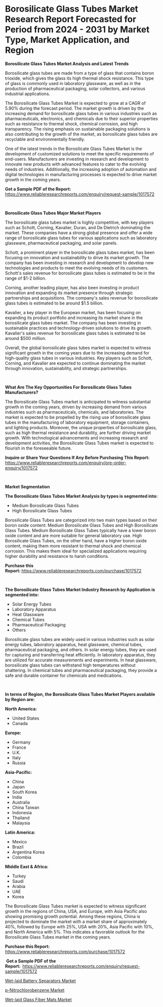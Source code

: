 <p><h1>Borosilicate Glass Tubes Market Research Report Forecasted for Period from 2024 -  2031 by Market Type, Market Application, and Region</h1></p><p><strong>Borosilicate Glass Tubes Market Analysis and Latest Trends</strong></p>
<p><p>Borosilicate glass tubes are made from a type of glass that contains boron trioxide, which gives the glass its high thermal shock resistance. This type of glass is commonly used in laboratory glassware, as well as in the production of pharmaceutical packaging, solar collectors, and various industrial applications.</p><p>The Borosilicate Glass Tubes Market is expected to grow at a CAGR of 5.90% during the forecast period. The market growth is driven by the increasing demand for borosilicate glass tubes in various industries such as pharmaceuticals, electronics, and chemicals due to their superior properties such as resistance to thermal shock, chemical corrosion, and high transparency. The rising emphasis on sustainable packaging solutions is also contributing to the growth of the market, as borosilicate glass tubes are recyclable and environmentally friendly.</p><p>One of the latest trends in the Borosilicate Glass Tubes Market is the development of customized solutions to meet the specific requirements of end-users. Manufacturers are investing in research and development to innovate new products with advanced features to cater to the evolving needs of industries. Additionally, the increasing adoption of automation and digital technologies in manufacturing processes is expected to drive market growth in the coming years.</p></p>
<p><strong>Get a Sample PDF of the Report:&nbsp;</strong> <a href="https://www.reliableresearchreports.com/enquiry/request-sample/1017572">https://www.reliableresearchreports.com/enquiry/request-sample/1017572</a></p>
<p>&nbsp;</p>
<p><strong>Borosilicate Glass Tubes Major Market Players</strong></p>
<p><p>The borosilicate glass tubes market is highly competitive, with key players such as Schott, Corning, Kavalier, Duran, and De Dietrich dominating the market. These companies have a strong global presence and offer a wide range of borosilicate glass tubes for various applications such as laboratory glassware, pharmaceutical packaging, and solar panels.</p><p>Schott, a prominent player in the borosilicate glass tubes market, has been focusing on innovation and sustainability to drive its market growth. The company has been investing in research and development to develop new technologies and products to meet the evolving needs of its customers. Schott's sales revenue for borosilicate glass tubes is estimated to be in the range of $1-2 billion.</p><p>Corning, another leading player, has also been investing in product innovation and expanding its market presence through strategic partnerships and acquisitions. The company's sales revenue for borosilicate glass tubes is estimated to be around $1.5 billion.</p><p>Kavalier, a key player in the European market, has been focusing on expanding its product portfolio and increasing its market share in the borosilicate glass tubes market. The company has been investing in sustainable practices and technology-driven solutions to drive its growth. Kavalier's sales revenue for borosilicate glass tubes is estimated to be around $500 million.</p><p>Overall, the global borosilicate glass tubes market is expected to witness significant growth in the coming years due to the increasing demand for high-quality glass tubes in various industries. Key players such as Schott, Corning, and Kavalier are expected to continue dominating the market through innovation, sustainability, and strategic partnerships.</p></p>
<p>&nbsp;</p>
<p><strong>What Are The Key Opportunities For Borosilicate Glass Tubes Manufacturers?</strong></p>
<p><p>The Borosilicate Glass Tubes market is anticipated to witness substantial growth in the coming years, driven by increasing demand from various industries such as pharmaceuticals, chemicals, and laboratories. The market is expected to be propelled by the rising use of borosilicate glass tubes in the manufacturing of laboratory equipment, storage containers, and lighting products. Moreover, the unique properties of borosilicate glass, such as high thermal resistance and durability, are further driving market growth. With technological advancements and increasing research and development activities, the Borosilicate Glass Tubes market is expected to flourish in the foreseeable future.</p></p>
<p><strong>Inquire or Share Your Questions If Any Before Purchasing This Report:</strong> <a href="https://www.reliableresearchreports.com/enquiry/pre-order-enquiry/1017572">https://www.reliableresearchreports.com/enquiry/pre-order-enquiry/1017572</a></p>
<p>&nbsp;</p>
<p><strong>Market Segmentation</strong></p>
<p><strong>The Borosilicate Glass Tubes Market Analysis by types is segmented into:</strong></p>
<p><ul><li>Medium Borosilicate Glass Tubes</li><li>High Borosilicate Glass Tubes</li></ul></p>
<p><p>Borosilicate Glass Tubes are categorized into two main types based on their boron oxide content: Medium Borosilicate Glass Tubes and High Borosilicate Glass Tubes. Medium Borosilicate Glass Tubes typically have a lower boron oxide content and are more suitable for general laboratory use. High Borosilicate Glass Tubes, on the other hand, have a higher boron oxide content, making them more resistant to thermal shock and chemical corrosion. This makes them ideal for specialized applications requiring higher durability and resistance to harsh conditions.</p></p>
<p><strong>Purchase this Report:&nbsp;</strong><a href="https://www.reliableresearchreports.com/purchase/1017572">https://www.reliableresearchreports.com/purchase/1017572</a></p>
<p>&nbsp;</p>
<p><strong>The Borosilicate Glass Tubes Market Industry Research by Application is segmented into:</strong></p>
<p><ul><li>Solar Energy Tubes</li><li>Laboratory Apparatus</li><li>Heat Glassware</li><li>Chemical Tubes</li><li>Pharmaceutical Packaging</li><li>Others</li></ul></p>
<p><p>Borosilicate glass tubes are widely used in various industries such as solar energy tubes, laboratory apparatus, heat glassware, chemical tubes, pharmaceutical packaging, and others. In solar energy tubes, they are used for capturing and transferring heat efficiently. In laboratory apparatus, they are utilized for accurate measurements and experiments. In heat glassware, borosilicate glass tubes can withstand high temperatures without shattering. In chemical tubes and pharmaceutical packaging, they provide a safe and durable container for chemicals and medications.</p></p>
<p>&nbsp;</p>
<p><strong>In terms of Region, the Borosilicate Glass Tubes Market Players available by Region are:</strong></p>
<p>
    <p> <strong> North America: </strong>
        <ul>
            <li>United States</li>
            <li>Canada</li>
        </ul>
        </p> 
    <p> <strong> Europe: </strong>
        <ul>
            <li>Germany</li>
            <li>France</li>
            <li>U.K.</li>
            <li>Italy</li>
            <li>Russia</li>
        </ul>
        </p> 
    <p> <strong> Asia-Pacific: </strong>
        <ul>
            <li>China</li>
            <li>Japan</li>
            <li>South Korea</li>
            <li>India</li>
            <li>Australia</li>
            <li>China Taiwan</li>
            <li>Indonesia</li>
            <li>Thailand</li>
            <li>Malaysia</li>
        </ul>
        </p> 
    <p> <strong> Latin America: </strong>
        <ul>
            <li>Mexico</li>
            <li>Brazil</li>
            <li>Argentina Korea</li>
            <li>Colombia</li>
        </ul>
        </p> 
    <p> <strong> Middle East & Africa: </strong>
        <ul>
            <li>Turkey</li>
            <li>Saudi</li>
            <li>Arabia</li>
            <li>UAE</li>
            <li>Korea</li>
        </ul>
    </p>
    </p>
<p><p>The Borosilicate Glass Tubes market is expected to witness significant growth in the regions of China, USA, and Europe, with Asia Pacific also showing promising growth potential. Among these regions, China is projected to dominate the market with a market share of approximately 40%, followed by Europe with 25%, USA with 20%, Asia Pacific with 10%, and North America with 5%. This indicates a favorable outlook for the Borosilicate Glass Tubes market in the coming years.</p></p>
<p><strong>Purchase this Report: </strong><a href="https://www.reliableresearchreports.com/purchase/1017572">https://www.reliableresearchreports.com/purchase/1017572</a></p>
<p>&nbsp;<strong>Get a Sample PDF of the Report:&nbsp;&nbsp;</strong><a href="https://www.reliableresearchreports.com/enquiry/request-sample/1017572">https://www.reliableresearchreports.com/enquiry/request-sample/1017572</a></p>
<p><strong></strong></p>
<p><p><a href="https://view.publitas.com/reportprime-1/wet-laid-battery-separators-market-a-comprehensive-report-of-its-market-share-growth-trends-2023-2030/">Wet-laid Battery Separators Market</a></p><p><a href="https://view.publitas.com/reportprime-1/p-nitrochlorobenzene-market-provides-detailed-segmentation-of-this-market-based-on-type-application-and-region-and-forecast-for-the-period-from-2023-2030/">p-Nitrochlorobenzene Market</a></p><p><a href="https://view.publitas.com/reportprime-1/wet-laid-glass-fiber-mats-market-size-and-examines-its-market-scope-with-a-primary-focus-on-growth-opportunities-and-forecasted-trends-spanning-from-2023-to-2030/">Wet-laid Glass Fiber Mats Market</a></p></p>